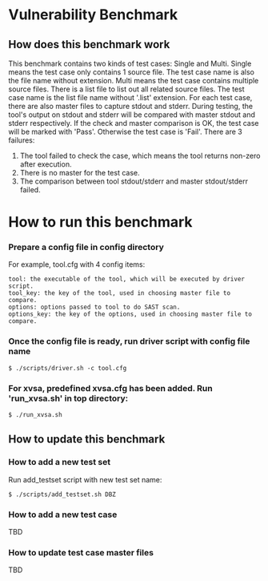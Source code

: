 # Vulnerability Benchmark

## How does this benchmark work
This benchmark contains two kinds of test cases: Single and Multi. Single means the test case only contains 1 source file. The test case name is also the file name without extension. Multi means the test case contains multiple source files. There is a list file to list out all related source files. The test case name is the list file name without '.list' extension. For each test case, there are also master files to capture stdout and stderr. During testing, the tool's output on stdout and stderr will be compared with master stdout and stderr respectively.
If the check and master comparison is OK, the test case will be marked with 'Pass'. Otherwise the test case is 'Fail'. There are 3 failures:
1. The tool failed to check the case, which means the tool returns non-zero after execution.
2. There is no master for the test case.
3. The comparison between tool stdout/stderr and master stdout/stderr failed.


# How to run this benchmark
### Prepare a config file in config directory
For example, tool.cfg with 4 config items:
```
tool: the executable of the tool, which will be executed by driver script.
tool_key: the key of the tool, used in choosing master file to compare.
options: options passed to tool to do SAST scan.
options_key: the key of the options, used in choosing master file to compare.

```

### Once the config file is ready, run driver script with config file name
```
$ ./scripts/driver.sh -c tool.cfg
```

### For xvsa, predefined xvsa.cfg has been added. Run 'run_xvsa.sh' in top directory:
```
$ ./run_xvsa.sh
```

## How to update this benchmark
### How to add a new test set
Run add_testset script with new test set name:
```
$ ./scripts/add_testset.sh DBZ
```

### How to add a new test case
TBD

### How to update test case master files
TBD
